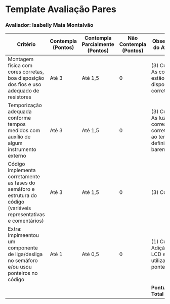 # Template Avaliação Pares

### Avaliador: Isabelly Maia Montalvão

| Critério                                                                                                 | Contempla (Pontos) | Contempla Parcialmente (Pontos) | Não Contempla (Pontos) | Observações do Avaliador |
|---------------------------------------------------------------------------------------------------------|--------------------|----------------------------------|--------------------------|---------------------------|
| Montagem física com cores corretas, boa disposição dos fios e uso adequado de resistores                | Até 3              | Até 1,5                            | 0                        |      (3) Completa: As cores estão dispostas corretamente.                      |
| Temporização adequada conforme tempos medidos com auxílio de algum instrumento externo                  | Até 3              | Até 1,5                          | 0                        |            (3) Completa: As luzes correspondem corretamente ao tempo definido no barema.              |
| Código implementa corretamente as fases do semáforo e estrutura do código (variáveis representativas e comentários) | Até 3              | Até 1,5                          | 0                        |         (3) Completa      |
| Extra: Implmeentou um componente de liga/desliga no semáforo e/ou usou ponteiros no código | Até 1              |  Até 0,5                         | 0                        |             (1) Completa: Adição do LCD e utilização de ponteiros.              |
|  |                                                             |  | |**Pontuação Total (10)**|

